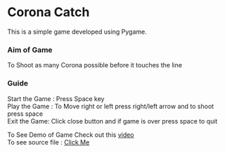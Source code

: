 # Corona Catch

This is a simple game developed using Pygame.

### Aim of Game </br>
To Shoot as many Corona possible before it touches the line 

### Guide 
Start the Game : Press Space key</br>
Play the Game : To Move right or left press right/left arrow and to shoot press space</br>
Exit the Game: Click close button and if game is over press space to quit</br>

To See Demo of Game Check out this [video](https://drive.google.com/file/d/1EOg4GYrwg38h3afPlo4gIouLQej3mOCo/view?usp=sharing) </br>
To see source file : [Click Me](https://github.com/swati-gwc/Corona_Catch/blob/master/main.py) </br>

